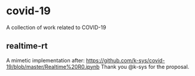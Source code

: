 # covid-19
A collection of work related to COVID-19

## realtime-rt
A mimetic implementation after: https://github.com/k-sys/covid-19/blob/master/Realtime%20R0.ipynb
Thank you @k-sys for the proposal.

